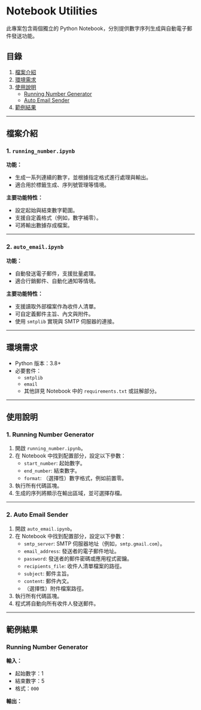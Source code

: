 # Notebook Utilities

此專案包含兩個獨立的 Python Notebook，分別提供數字序列生成與自動電子郵件發送功能。

## 目錄
1. [檔案介紹](#檔案介紹)
2. [環境需求](#環境需求)
3. [使用說明](#使用說明)
   - [Running Number Generator](#running-number-generator)
   - [Auto Email Sender](#auto-email-sender)
4. [範例結果](#範例結果)

---

## 檔案介紹
### 1. `running_number.ipynb`
**功能：**
- 生成一系列連續的數字，並根據指定格式進行處理與輸出。
- 適合用於標籤生成、序列號管理等情境。

**主要功能特性：**
- 設定起始與結束數字範圍。
- 支援自定義格式（例如，數字補零）。
- 可將輸出數據存成檔案。

---

### 2. `auto_email.ipynb`
**功能：**
- 自動發送電子郵件，支援批量處理。
- 適合行銷郵件、自動化通知等情境。

**主要功能特性：**
- 支援讀取外部檔案作為收件人清單。
- 可自定義郵件主旨、內文與附件。
- 使用 `smtplib` 實現與 SMTP 伺服器的連接。

---

## 環境需求
- Python 版本：3.8+
- 必要套件：
  - `smtplib`
  - `email`
  - 其他詳見 Notebook 中的 `requirements.txt` 或註解部分。

---

## 使用說明

### 1. **Running Number Generator**
1. 開啟 `running_number.ipynb`。
2. 在 Notebook 中找到配置部分，設定以下參數：
   - `start_number`: 起始數字。
   - `end_number`: 結束數字。
   - `format`: （選擇性）數字格式，例如前置零。
3. 執行所有代碼區塊。
4. 生成的序列將顯示在輸出區域，並可選擇存檔。

---

### 2. **Auto Email Sender**
1. 開啟 `auto_email.ipynb`。
2. 在 Notebook 中找到配置部分，設定以下參數：
   - `smtp_server`: SMTP 伺服器地址（例如，`smtp.gmail.com`）。
   - `email_address`: 發送者的電子郵件地址。
   - `password`: 發送者的郵件密碼或應用程式密鑰。
   - `recipients_file`: 收件人清單檔案的路徑。
   - `subject`: 郵件主旨。
   - `content`: 郵件內文。
   - （選擇性）附件檔案路徑。
3. 執行所有代碼區塊。
4. 程式將自動向所有收件人發送郵件。

---

## 範例結果
### Running Number Generator
**輸入：**
- 起始數字：1
- 結束數字：5
- 格式：`000`

**輸出：**

